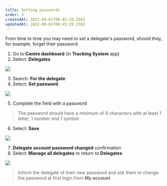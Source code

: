 ```yaml
---
title: Setting passwords
order: 3
createdAt: 2022-09-01T08:45:29.234Z
updatedAt: 2022-09-01T08:45:29.238Z
---
```

From time to time you may need to set a delegate's password, should they, for example, forget their password​

1. Go to **Centre dashboard** (in **Tracking System** app) ​
2. Select: **Delegates**​

![](/img/cm-6-09-Passwords.jpg)

3. Search: **For the delegate​**
4. Select: **Set password ​**

![](/img/cm-6-10-Passwords.jpg)

5. Complete the field with a password​

> The password should have a minimum of 8 characters with at least 1 letter, 1 number and 1 symbol​​

6. Select: **Save** ​

![](/img/cm-6-11-Passwords.jpg)

7. **Delegate account password changed** confirmation  ​
8. Select: **Manage all delegates** to return to **Delegates** ​

![](/img/cm-6-12-Passwords.jpg)

> Inform the delegate of their new password and ask them to change the password at first login from **My account ​**